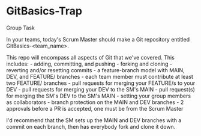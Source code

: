 # GitBasics-Trap
Group Task

In your teams, today's Scrum Master should make a Git repository entitled GitBasics-<team_name>.

 

This repo will encompass all aspects of Git that we've covered. This includes:
    - adding, committing, and pushing
    - forking and cloning
    - reverting and/or resetting commits
    - a feature-branch model with MAIN, DEV, and FEATURE/<xyz> branches
    - each team member must contribute at least two FEATURE/<xyz> branches
    - pull requests for merging your FEATURE/<xyz>s to your DEV
    - pull requests for merging your DEV to the SM's MAIN
    - pull request(s) for merging the SM's DEV to the SM's MAIN
    - setting your group members as collaborators
    - branch protection on the MAIN and DEV branches
    - 2 approvals before a PR is accepted, one must be from the Scrum Master

 

I'd recommend that the SM sets up the MAIN and DEV branches with a commit on each branch, then has everybody fork and clone it down.
